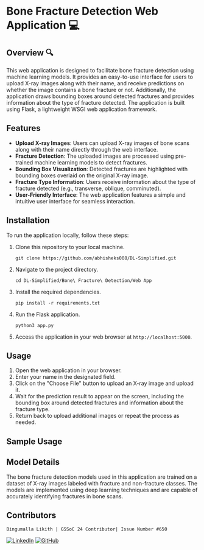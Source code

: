 # Bone Fracture Detection Web Application 💻

## Overview  🔍

This web application is designed to facilitate bone fracture detection using machine learning models. It provides an easy-to-use interface for users to upload X-ray images along with their name, and receive predictions on whether the image contains a bone fracture or not. Additionally, the application draws bounding boxes around detected fractures and provides information about the type of fracture detected. The application is built using Flask, a lightweight WSGI web application framework.

## Features 

- **Upload X-ray Images**: Users can upload X-ray images of bone scans along with their name directly through the web interface.
- **Fracture Detection**: The uploaded images are processed using pre-trained machine learning models to detect fractures.
- **Bounding Box Visualization**: Detected fractures are highlighted with bounding boxes overlaid on the original X-ray image.
- **Fracture Type Information**: Users receive information about the type of fracture detected (e.g., transverse, oblique, comminuted).
- **User-Friendly Interface**: The web application features a simple and intuitive user interface for seamless interaction.

## Installation

To run the application locally, follow these steps:

1. Clone this repository to your local machine.
   ```
   git clone https://github.com/abhisheks008/DL-Simplified.git
   ```
2. Navigate to the project directory.
   ```
   cd DL-Simplified/Bone\ Fracture\ Detection/Web App
   ```
3. Install the required dependencies.
   ```
   pip install -r requirements.txt
   ```
4. Run the Flask application.
   ```
   python3 app.py
   ```
5. Access the application in your web browser at `http://localhost:5000`.

## Usage

1. Open the web application in your browser.
2. Enter your name in the designated field.
3. Click on the "Choose File" button to upload an X-ray image and upload it.
5. Wait for the prediction result to appear on the screen, including the bounding box around detected fractures and information about the fracture type.
6. Return back to upload additional images or repeat the process as needed.

## Sample Usage 
[](REC-20240528160557.mp4)
## Model Details

The bone fracture detection models used in this application are trained on a dataset of X-ray images labeled with fracture and non-fracture classes. The models are implemented using deep learning techniques and are capable of accurately identifying fractures in bone scans.

## Contributors

`Bingumalla Likith |
GSSoC 24 Contributor|
Issue Number #650`

[![LinkedIn](https://img.shields.io/badge/linkedin-%230077B5.svg?style=for-the-badge&logo=linkedin&logoColor=white)](www.linkedin.com/in/bingumalla-likith-2633392b9)  [![GitHub](https://img.shields.io/badge/github-%23121011.svg?style=for-the-badge&logo=github&logoColor=white)](https://github.com/binguliki)
